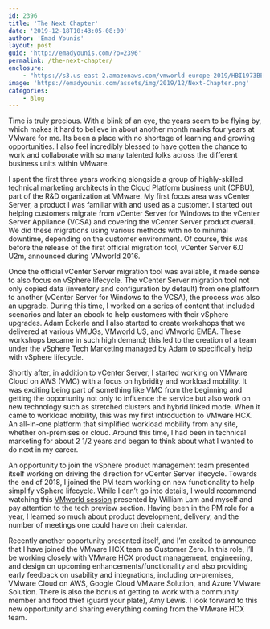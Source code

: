 ```yaml
---
id: 2396
title: 'The Next Chapter'
date: '2019-12-18T10:43:05-08:00'
author: 'Emad Younis'
layout: post
guid: 'http://emadyounis.com/?p=2396'
permalink: /the-next-chapter/
enclosure:
    - "https://s3.us-east-2.amazonaws.com/vmworld-europe-2019/HBI1973BE.mp4\r\n1780472914\r\nvideo/mp4\r\n"
image: 'https://emadyounis.com/assets/img/2019/12/Next-Chapter.png'
categories:
    - Blog
---
```


Time is truly precious. With a blink of an eye, the years seem to be flying by, which makes it hard to believe in about another month marks four years at VMware for me. Its been a place with no shortage of learning and growing opportunities. I also feel incredibly blessed to have gotten the chance to work and collaborate with so many talented folks across the different business units within VMware.

I spent the first three years working alongside a group of highly-skilled technical marketing architects in the Cloud Platform business unit (CPBU), part of the R&amp;D organization at VMware. My first focus area was vCenter Server, a product I was familiar with and used as a customer. I started out helping customers migrate from vCenter Server for Windows to the vCenter Server Appliance (VCSA) and covering the vCenter Server product overall. We did these migrations using various methods with no to minimal downtime, depending on the customer environment. Of course, this was before the release of the first official migration tool, vCenter Server 6.0 U2m, announced during VMworld 2016.

Once the official vCenter Server migration tool was available, it made sense to also focus on vSphere lifecycle. The vCenter Server migration tool not only copied data (inventory and configuration by default) from one platform to another (vCenter Server for Windows to the VCSA), the process was also an upgrade. During this time, I worked on a series of content that included scenarios and later an ebook to help customers with their vSphere upgrades. Adam Eckerle and I also started to create workshops that we delivered at various VMUGs, VMworld US, and VMworld EMEA. These workshops became in such high demand; this led to the creation of a team under the vSphere Tech Marketing managed by Adam to specifically help with vSphere lifecycle.

Shortly after, in addition to vCenter Server, I started working on VMware Cloud on AWS (VMC) with a focus on hybridity and workload mobility. It was exciting being part of something like VMC from the beginning and getting the opportunity not only to influence the service but also work on new technology such as stretched clusters and hybrid linked mode. When it came to workload mobility, this was my first introduction to VMware HCX. An all-in-one platform that simplified workload mobility from any site, whether on-premises or cloud. Around this time, I had been in technical marketing for about 2 1/2 years and began to think about what I wanted to do next in my career.

An opportunity to join the vSphere product management team presented itself working on driving the direction for vCenter Server lifecycle. Towards the end of 2018, I joined the PM team working on new functionality to help simplify vSphere lifecycle. While I can’t go into details, I would recommend watching this [VMworld session](https://s3.us-east-2.amazonaws.com/vmworld-europe-2019/HBI1973BE.mp4) presented by William Lam and myself and pay attention to the tech preview section. Having been in the PM role for a year, I learned so much about product development, delivery, and the number of meetings one could have on their calendar.

Recently another opportunity presented itself, and I’m excited to announce that I have joined the VMware HCX team as Customer Zero. In this role, I’ll be working closely with VMware HCX product management, engineering, and design on upcoming enhancements/functionality and also providing early feedback on usability and integrations, including on-premises, VMware Cloud on AWS, Google Cloud VMware Solution, and Azure VMware Solution. There is also the bonus of getting to work with a community member and food thief (guard your plate), Amy Lewis. I look forward to this new opportunity and sharing everything coming from the VMware HCX team.